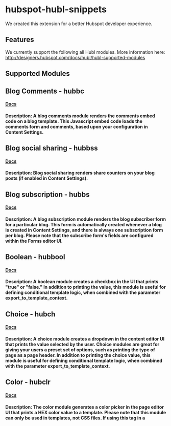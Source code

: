# hubspot-hubl-snippets

We created this extension for a better Hubspot developer experience.

## Features

We currently support the following all Hubl modules. More information here: http://designers.hubspot.com/docs/hubl/hubl-supported-modules

## Supported Modules

## Blog Comments - hubbc

#### [Docs](http://designers.hubspot.com/docs/hubl/hubl-supported-modules#blog-comments)

#### Description: A blog comments module renders the comments embed code on a blog template. This Javascript embed code loads the comments form and comments, based upon your configuration in Content  Settings. 

## Blog social sharing - hubbss

#### [Docs](http://designers.hubspot.com/docs/hubl/hubl-supported-modules#blog-social-sharing)

#### Description: Blog social sharing renders share counters on your blog posts (if enabled in Content Settings).

## Blog subscription - hubbs

#### [Docs](http://designers.hubspot.com/docs/hubl/hubl-supported-modules#blog-subscription)

#### Description: A blog subscription module renders the blog subscriber form for a particular blog. This form is automatically created whenever a blog is created in Content Settings, and there is always one subscription form per blog. Please note that the subscribe form's fields are configured within the Forms editor UI.

## Boolean - hubbool

#### [Docs](http://designers.hubspot.com/docs/hubl/hubl-supported-modules#boolean)

#### Description: A boolean module creates a checkbox in the UI that prints "true" or "false." In addition to printing the value, this module is useful for defining conditional template logic, when combined with the parameter export_to_template_context. 

## Choice - hubch

#### [Docs](http://designers.hubspot.com/docs/hubl/hubl-supported-modules#choice)

#### Description: A choice module creates a dropdown in the content editor UI that prints the value selected by the user. Choice modules are great for giving your users a preset set of options, such as printing the type of page as a page header. In addition to printing the choice value, this module is useful for defining conditional template logic, when combined with the parameter export_to_template_context.

## Color - hubclr

#### [Docs](http://designers.hubspot.com/docs/hubl/hubl-supported-modules#color)

#### Description: The color module generates a color picker in the page editor UI that prints a HEX color value to a template. Please note that this module can only be used in templates, not CSS files.  If using this tag in a <style> or inline CSS, you will want to use the no_wrapper=True parameter to remove the wrapper <span> wrapper.

## CTA - hubcta

#### [Docs](http://designers.hubspot.com/docs/hubl/hubl-supported-modules#cta)

#### Description: A Call to Action or CTA module allows users to add a HubSpot Call to Action button to a predefined area of a page. 

## Custom HTML - hubhtml

#### [Docs](http://designers.hubspot.com/docs/hubl/hubl-supported-modules#custom-html)

#### Description: A custom HTML module allows users to enter raw HTML into the content editor. If you need to add extensive default HTML to the module, you may want to use block syntax. 

## Custom modules - hubcmod

#### [Docs](http://designers.hubspot.com/docs/hubl/hubl-supported-modules#custom-modules)

#### Description: Custom Modules allow HubSpot designers to create a custom group of editable content objects to be used across templates and pages on HubSpot’s COS, while still allowing marketers to control the specific content appearing within those modules on a page-by-page basis. Custom modules must be built in the Custom Module editor, but they can be included into coded templates and HubL modules. Custom modules require two parameters in order to specify which module to load

## Email Backup Unsubscribe - hubeunsub

#### [Docs](http://designers.hubspot.com/docs/hubl/hubl-supported-modules#email-backup-unsubscribe)

#### Description: The backup unsubscribe module renders for email recipients, if HubSpot is unable to determine their email address, when that recipient tries to unsubscribe. This module renders a form for the contact to enter his or her email address to unsubscribe from email communications. It should be used on an Unsubscribe Backup system template.

## Email subscriptions - hubesub

#### [Docs](http://designers.hubspot.com/docs/hubl/hubl-supported-modules#email-subscriptions)

#### Description: This module renders when an email recipient goes to edit his or her subscription preferences. It should be used on a Subscription Preference system template.

## Email subscriptions confirmation - hubesubcon

#### [Docs](http://designers.hubspot.com/docs/hubl/hubl-supported-modules#email-subscriptions-confirmation)

#### Description: The email subscriptions update confirmation is a module that can be added to the thank you template for when a recipient updates his or her subscription preferences or unsubscribes. It should be used on a Subscription Update system template.

## Flexible column - hubflexcol

#### [Docs](http://designers.hubspot.com/docs/hubl/hubl-supported-modules#flexible-column)

#### Description: Flexible columns are vertical columns in a template that allow the end user to insert and remove a variety of modules of their choosing into the template, while editing in the content editor. When coding a flexible column with HubL, you can choose to wrap other HubL modules to make them appear in the flexible column by default. The sample code below shows the basic syntax and an sample flex column with a rich-text and form module contained as default content. Please note that flexible columns can only be added to page templates, not blog or email templates.

## Follow me - hubfollow

#### [Docs](http://designers.hubspot.com/docs/hubl/hubl-supported-modules#follow-me)

#### Description: Follow me modules render icons that link to your various social media profiles. The icons that display are based upon your Social Settings.

## Form - hubform

#### [Docs](http://designers.hubspot.com/docs/hubl/hubl-supported-modules#form)

#### Description: Allows users to select a HubSpot form to add to their page.

## Gallery - hubgal

#### [Docs](http://designers.hubspot.com/docs/hubl/hubl-supported-modules#gallery)

#### Description: Generates a HubSpot gallery module. This gallery module is based on Slick. While you can create a gallery module with standard module HubL syntax, If you want to predefine default slides using HubL, you must use block syntax

## Global Module - hubgmod

#### [Docs](http://designers.hubspot.com/docs/hubl/hubl-supported-modules#global-module)

#### Description: Add a predefined global module to coded template or HubL module. Global modules are created using the drag and drop template builder UI. Please note that using a global module tag is different than including an html file or global group, in a template. The global module is associated with the HubL tag based on its unique name

## Footer - hubfooter

#### [Docs](http://designers.hubspot.com/docs/hubl/hubl-supported-modules#footer)

#### Description: Renders copyright information with the year and company name specifed in Content Settings (Email > Footer Information).

## Google Search - hubgsearch

#### [Docs](http://designers.hubspot.com/docs/hubl/hubl-supported-modules#google-search)

#### Description: This module creates a search field that redirects to a Google page of search results for your site. If you want to redirect to a search results page hosted on your site, you would need to set up a Custom Search Engine with Google or use a third-party search provider like Swiftype.

## Header - hubheader

#### [Docs](http://designers.hubspot.com/docs/hubl/hubl-supported-modules#header)

#### Description: Generates a header module that will render text as an h1-h6 tag.

## Image - hubimg

#### [Docs](http://designers.hubspot.com/docs/hubl/hubl-supported-modules#image)

#### Description: Creates a image module that allows users to select an image from the content editor.

## Image src - hubimgsrc

#### [Docs](http://designers.hubspot.com/docs/hubl/hubl-supported-modules#image-src)

#### Description: An image src module creates a image selector in the content editor, but rather than printing a img tag, it renders the URL of the image. This tag is generally used with no_wrapper=True parameter, so that the image src can be added to inline CSS or other markup. An alternative to using this tag is to use the export_to_template_context parameter.

## Linked Image - hublinkimg

#### [Docs](http://designers.hubspot.com/docs/hubl/hubl-supported-modules#linked-image)

#### Description: Creates a user-selectable image that is wrapped in a link. This module has all of the parameters of an image module with two additional parameters that specify the link destination URL and whether the link opens in a new window.

## Logo - hublogo

#### [Docs](http://designers.hubspot.com/docs/hubl/hubl-supported-modules#logo)

#### Description: A logo module renders your company's logo image from Content Settings. 

## Menu - hubmenu

#### [Docs](http://designers.hubspot.com/docs/hubl/hubl-supported-modules#menu)

#### Description: Generates an advanced menu based on a menu tree in Content Settings > Advanced Menus.

## Password Prompt - hubpassp

#### [Docs](http://designers.hubspot.com/docs/hubl/hubl-supported-modules#password-prompt)

#### Description: Adds a password prompt to password-protected pages.

## Post Filter - hubpostfil

#### [Docs](http://designers.hubspot.com/docs/hubl/hubl-supported-modules#post-filter)

#### Description: Creates a linked listing of posts by topic, posts by month, or posts by author.

## Post Listing - hubpostlist

#### [Docs](http://designers.hubspot.com/docs/hubl/hubl-supported-modules#post-listing)

#### Description: Adds a listing of most popular or top posts.

## Require_css - hubreqcss

#### [Docs](http://designers.hubspot.com/docs/hubl/hubl-supported-modules#require-css)

#### Description: A HubL tag that enqueues an inline style to be rendered.

## Require_js - hubreqjs

#### [Docs](http://designers.hubspot.com/docs/hubl/hubl-supported-modules#require-js)

#### Description: A HubL tag that enqueues an inline script to be rendered.

## Rich text - hubrt

#### [Docs](http://designers.hubspot.com/docs/hubl/hubl-supported-modules#rich-text)

#### Description: Creates a WYSIWYG content editor. 

## RSS listing - hubrsslist

#### [Docs](http://designers.hubspot.com/docs/hubl/hubl-supported-modules#rss-listing)

#### Description: Loads a list of content from an internal or external RSS feed.

## Section header - hubsech

#### [Docs](http://designers.hubspot.com/docs/hubl/hubl-supported-modules#section-header)

#### Description: Generates an h1 header and <p> subheader.

## Simple menu - hubsmenu

#### [Docs](http://designers.hubspot.com/docs/hubl/hubl-supported-modules#simple-menu)

#### Description: Simple menus allow you to create basic navigation menus that can be modified at the page level. Unlike regular menu modules, simple menus are not managed from the Advanced Menus screen in Content Settings, but rather from the template and page editors. You can use block syntax to set up a default menu tree.

## Social sharing - hubsocs

#### [Docs](http://designers.hubspot.com/docs/hubl/hubl-supported-modules#social-sharing)

#### Description: Social sharing modules generate social media icons that can be used to share a particular page. This module can be used with block syntax to customize the icon images and more.

## Spacer - hubspacer

#### [Docs](http://designers.hubspot.com/docs/hubl/hubl-supported-modules#spacer)

#### Description: A spacer module generates an empty span tag. This tag can be styled to act as a spacer. In drag and drop layouts, the spacer module is wrapped in a container with a class of span1-span12 to determine how much space the module should take up in the twelve column responsive grid. 

## Text - hubt

#### [Docs](http://designers.hubspot.com/docs/hubl/hubl-supported-modules#text)

#### Description: Creates a single line of text. This module can be useful to be mixed into your markup, when used in conjunction with the no_wrapper=True parameter. For example, if you wanted your end users to be able to define a destination of a predefined anchor, you could populate the href with a text module with no_wrapper=True.

## Textarea - hubta

#### [Docs](http://designers.hubspot.com/docs/hubl/hubl-supported-modules#textarea)

#### Description: A textarea is similar to a text module in that it allows users to enter plain text, but it gives them a larger area to work in the content editor. This module does not support HTML. If you want to use directly within a predefined wrapping tag,  add the no_wrapper=true parameter.



## Known Issues

None currently

## Release Notes

Version 0.0.2 now features full support for Hubl Modules.

-----------------------------------------------------------------------------------------------------------

**Enjoy!**